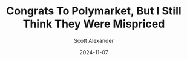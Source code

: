 ---
layout: podcast
title: "Congrats To Polymarket, But I Still Think They Were Mispriced"
author: Scott Alexander
description: https://www.astralcodexten.com/p/congrats-to-polymarket-but-i-still
date: 2024-11-07
length: 3970129
duration: 992
guid: congrats-to-polymarket-but-i-still
---
